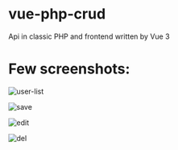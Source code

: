 # vue-php-crud
Api in classic PHP and frontend written by Vue 3

# Few screenshots:
![user-list](https://github.com/ashique12009/vue-php-crud/assets/5427021/48a199e3-e7cf-4770-822c-f86cd05a63d1)

![save](https://github.com/ashique12009/vue-php-crud/assets/5427021/7d165fda-356d-4c88-b118-385085d71a26)

![edit](https://github.com/ashique12009/vue-php-crud/assets/5427021/5acbd643-818b-4e8e-a93f-13531ef8917f)

![del](https://github.com/ashique12009/vue-php-crud/assets/5427021/041e67e9-6d4c-416b-842c-7ab33f9baeee)
